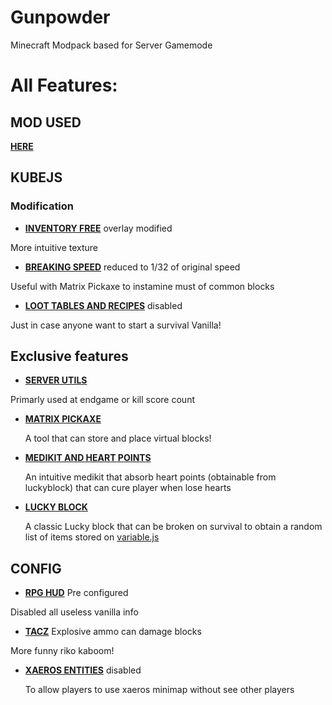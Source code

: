# Gunpowder
 Minecraft Modpack based for Server Gamemode
 
 
# All Features:

## MOD USED
[**HERE**](https://github.com/DevDyna/Gunpowder/blob/main/.curselist.txt)


## KUBEJS

### Modification
- [**INVENTORY FREE**](https://github.com/DevDyna/Gunpowder/blob/main/kubejs/assets/inventory_free/textures/item/lock.png) overlay modified

More intuitive texture

- [**BREAKING SPEED**](https://github.com/DevDyna/Gunpowder/blob/main/kubejs/startup_scripts/blocks%26items.js#L44) reduced to 1/32 of original speed

Useful with Matrix Pickaxe to instamine must of common blocks
 
- [**LOOT TABLES AND RECIPES**](https://github.com/DevDyna/Gunpowder/blob/main/kubejs/server_scripts/general.js) disabled

Just in case anyone want to start a survival Vanilla!

## Exclusive features
- [**SERVER UTILS**](https://github.com/DevDyna/Gunpowder/tree/main/kubejs/server_scripts/server)

Primarly used at endgame or kill score count
  
- [**MATRIX PICKAXE**](https://github.com/DevDyna/Gunpowder/blob/main/kubejs/server_scripts/pickaxe.js)

   A tool that can store and place virtual blocks!

- [**MEDIKIT AND HEART POINTS**](https://github.com/DevDyna/Gunpowder/blob/main/kubejs/server_scripts/medikit.js)

  An intuitive medikit that absorb heart points (obtainable from luckyblock) that can cure player when lose hearts

- [**LUCKY BLOCK**](https://github.com/DevDyna/Gunpowder/blob/main/kubejs/server_scripts/lucky.js)

  A classic Lucky block that can be broken on survival to obtain a random list of items stored on [variable.js](https://github.com/DevDyna/Gunpowder/blob/main/kubejs/server_scripts/variables.js)

## CONFIG
- [**RPG HUD**](https://github.com/DevDyna/Gunpowder/blob/main/config/RPG-HUD) Pre configured

Disabled all useless vanilla info
  
- [**TACZ**](https://github.com/DevDyna/Gunpowder/blob/main/config/tacz-common.toml) Explosive ammo can damage blocks

More funny riko kaboom!

- [**XAEROS ENTITIES**](https://github.com/DevDyna/Gunpowder/blob/main/config/xaerominimap_entities.json) disabled

  To allow players to use xaeros minimap without see other players
